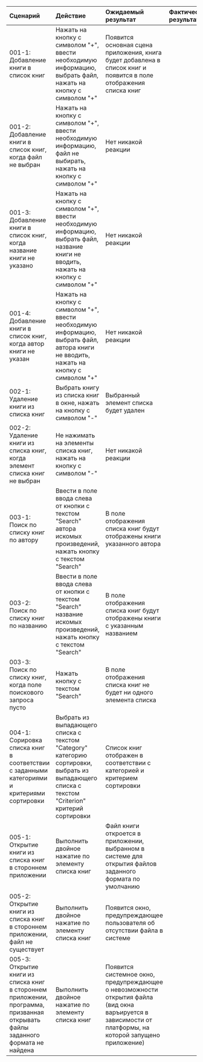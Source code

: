 |Сценарий|Действие|Ожидаемый результат|Фактический результат| Оценка|
|:---|:---|:---|:---|:---|
|001-1: Добавление книги в список книг| Нажать на кнопку с символом "+", ввести необходимую информацию, выбрать файл, нажать на кнопку с символом "+"| Появится основная сцена приложения, книга будет добавлена в список книг и появится в поле отображения списка книг|||
|001-2: Добавление книги в список книг, когда файл не выбран| Нажать на кнопку с символом "+", ввести необходимую информацию, файл не выбирать, нажать на кнопку с символом "+"| Нет никакой реакции|||
|001-3: Добавление книги в список книг, когда название книги не указано|Нажать на кнопку с символом "+", ввести необходимую информацию, выбрать файл, название книги не вводить, нажать на кнопку с символом "+"|Нет никакой реакции |||
|001-4: Добавление книги в список книг, когда автор книги не указан|Нажать на кнопку с символом "+", ввести необходимую информацию, выбрать файл, автора книги не вводить, нажать на кнопку с символом "+"|Нет никакой реакции |||
|002-1: Удаление книги из списка книг| Выбрать книгу из списка книг в окне, нажать на кнопку с символом "-"| Выбранный элемент списка будет удален|||
|002-2: Удаление книги из списка книг, когда элемент списка книг не выбран| Не нажимать на элементы списка книг, нажать на кнопку с символом "-"| Нет никакой реакции|||
|003-1: Поиск по списку книг по автору| Ввести в поле ввода слева от кнопки с текстом "Search" автора искомых произведений, нажать кнопку с текстом "Search" |В поле отображения списка книг будут отображены книги указанного автора|||
|003-2: Поиск по списку книг по названию| Ввести в поле ввода слева от кнопки с текстом "Search" название искомых произведений, нажать кнопку с текстом "Search" |В поле отображения списка книг будут отображены книги с указанным названием|||
|003-3: Поиск по списку книг, когда поле поискового запроса пусто| Нажать кнопку с текстом "Search" |В поле отображения списка книг не будет ни одного элемента списка|||
|004-1: Сорировка списка книг в соответствии с заданными категориями и критериями сортировки| Выбрать из выпадающего списка с текстом "Category" категорию сортировки, выбрать из выпадающего списка с текстом "Criterion" критерий сортировки|Список книг отображен в соответствии с категорией и критерием сортировки|||
|005-1: Открытие книги из списка книг в стороннем приложении| Выполнить двойное нажатие по элементу списка книг|Файл книги откроется в приложении, выбранном в системе для открытия файлов заданного формата по умолчанию|||
|005-2: Открытие книги из списка книг в стороннем приложении, файл не существует| Выполнить двойное нажатие по элементу списка книг|Появится окно, предупреждающее пользователя об отсутствии файла в системе|||
|005-3: Открытие книги из списка книг в стороннем приложении, программа, призванная открывать файлы заданного формата не найдена| Выполнить двойное нажатие по элементу списка книг|Появится системное окно, предупреждающее о невозможности открытия файла (вид окна варъируется в зависимости от платформы, на которой запущено приложение)|||

